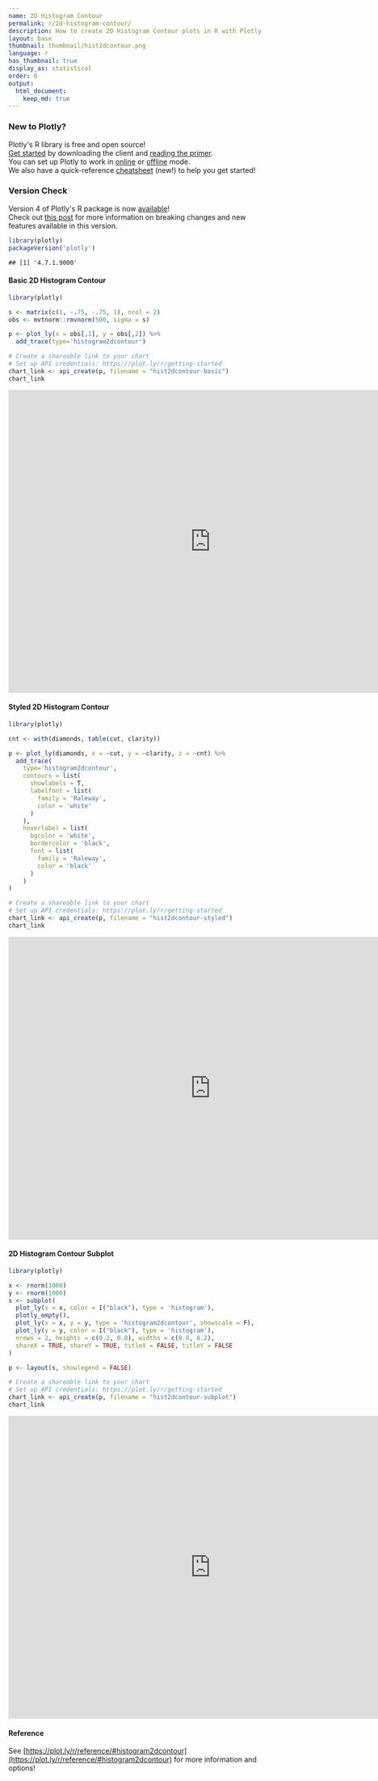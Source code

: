 ```yaml
---
name: 2D Histogram Contour
permalink: r/2d-histogram-contour/
description: How to create 2D Histogram Contour plots in R with Plotly.
layout: base
thumbnail: thumbnail/hist2dcontour.png
language: r
has_thumbnail: true
display_as: statistical
order: 6
output:
  html_document:
    keep_md: true
---
```




### New to Plotly?

Plotly's R library is free and open source!<br>
[Get started](https://plot.ly/r/getting-started/) by downloading the client and [reading the primer](https://plot.ly/r/getting-started/).<br>
You can set up Plotly to work in [online](https://plot.ly/r/getting-started/#hosting-graphs-in-your-online-plotly-account) or [offline](https://plot.ly/r/offline/) mode.<br>
We also have a quick-reference [cheatsheet](https://images.plot.ly/plotly-documentation/images/r_cheat_sheet.pdf) (new!) to help you get started!

### Version Check

Version 4 of Plotly's R package is now [available](https://plot.ly/r/getting-started/#installation)!<br>
Check out [this post](http://moderndata.plot.ly/upgrading-to-plotly-4-0-and-above/) for more information on breaking changes and new features available in this version.


```r
library(plotly)
packageVersion('plotly')
```

```
## [1] '4.7.1.9000'
```

#### Basic 2D Histogram Contour


```r
library(plotly)

s <- matrix(c(1, -.75, -.75, 1), ncol = 2)
obs <- mvtnorm::rmvnorm(500, sigma = s)

p <- plot_ly(x = obs[,1], y = obs[,2]) %>% 
  add_trace(type='histogram2dcontour')

# Create a shareable link to your chart
# Set up API credentials: https://plot.ly/r/getting-started
chart_link <- api_create(p, filename = "hist2dcontour-basic")
chart_link
```

<iframe src="https://plot.ly/~RPlotBot/5231.embed" width="800" height="600" id="igraph" scrolling="no" seamless="seamless" frameBorder="0"> </iframe>

#### Styled 2D Histogram Contour


```r
library(plotly)

cnt <- with(diamonds, table(cut, clarity))

p <- plot_ly(diamonds, x = ~cut, y = ~clarity, z = ~cnt) %>%
  add_trace(
    type='histogram2dcontour',
    contours = list(
      showlabels = T,
      labelfont = list(
        family = 'Raleway',
        color = 'white'
      )
    ),
    hoverlabel = list(
      bgcolor = 'white',
      bordercolor = 'black',
      font = list(
        family = 'Raleway',
        color = 'black'
      )
    )
)

# Create a shareable link to your chart
# Set up API credentials: https://plot.ly/r/getting-started
chart_link <- api_create(p, filename = "hist2dcontour-styled")
chart_link
```

<iframe src="https://plot.ly/~RPlotBot/5237.embed" width="800" height="600" id="igraph" scrolling="no" seamless="seamless" frameBorder="0"> </iframe>

#### 2D Histogram Contour Subplot


```r
library(plotly)

x <- rnorm(1000)
y <- rnorm(1000)
s <- subplot(
  plot_ly(x = x, color = I("black"), type = 'histogram'), 
  plotly_empty(), 
  plot_ly(x = x, y = y, type = 'histogram2dcontour', showscale = F), 
  plot_ly(y = y, color = I("black"), type = 'histogram'),
  nrows = 2, heights = c(0.2, 0.8), widths = c(0.8, 0.2), 
  shareX = TRUE, shareY = TRUE, titleX = FALSE, titleY = FALSE
)

p <- layout(s, showlegend = FALSE)

# Create a shareable link to your chart
# Set up API credentials: https://plot.ly/r/getting-started
chart_link <- api_create(p, filename = "hist2dcontour-subplot")
chart_link
```

<iframe src="https://plot.ly/~RPlotBot/5235.embed" width="800" height="600" id="igraph" scrolling="no" seamless="seamless" frameBorder="0"> </iframe>

#### Reference

See [https://plot.ly/r/reference/#histogram2dcontour](https://plot.ly/r/reference/#histogram2dcontour) for more information and options!
